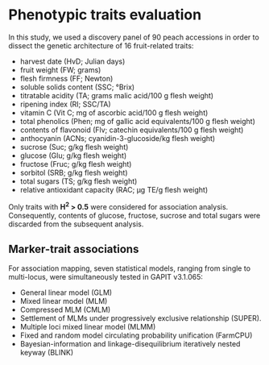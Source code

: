 
# Phenotypic traits evaluation

In this study, we used a discovery panel of 90 peach accessions in order to dissect the genetic architecture of 16 fruit-related traits:
- harvest date (HvD; Julian days)
- fruit weight (FW; grams)
- flesh firmness (FF; Newton)
- soluble solids content (SSC; °Brix)
- titratable acidity (TA; grams malic acid/100 g flesh weight)
-  ripening index (RI; SSC/TA)
-  vitamin C (Vit C; mg of ascorbic acid/100 g flesh weight)
-  total phenolics (Phen; mg of gallic acid equivalents/100 g flesh weight)
-  contents of flavonoid (Flv; catechin equivalents/100 g flesh weight)
-  anthocyanin (ACNs; cyanidin-3-glucoside/kg flesh weight)
-  sucrose (Suc; g/kg flesh weight)
-  glucose (Glu; g/kg flesh weight)
-  fructose (Fruc; g/kg flesh weight)
-  sorbitol (SRB; g/kg flesh weight)
-  total sugars (TS; g/kg flesh weight)
-  relative antioxidant capacity (RAC; μg TE/g flesh weight)

Only traits with **H<sup>2</sup>  > 0.5** were considered for association analysis. Consequently, contents of glucose, fructose, sucrose and total sugars were discarded from the subsequent analysis.


## Marker-trait associations 
For association mapping, seven statistical models, ranging from single to multi-locus, were simultaneously tested in GAPIT v3.1.065:
- General linear model (GLM)
- Mixed linear model (MLM)
- Compressed MLM (CMLM)
- Settlement of MLMs under progressively exclusive relationship (SUPER).
- Multiple loci mixed linear model (MLMM)
- Fixed and random model circulating probability unification (FarmCPU)
- Bayesian-information and linkage-disequilibrium iteratively nested keyway (BLINK)
